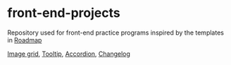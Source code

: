 # front-end-projects
Repository used for front-end practice programs inspired by the templates in [Roadmap](https://roadmap.sh/frontend/projects)


[Image grid](https://roadmap.sh/projects/image-grid), [Tooltip](https://roadmap.sh/projects/tooltip-ui), [Accordion](https://roadmap.sh/projects/accordion), 
[Changelog](https://roadmap.sh/projects/changelog-component)



